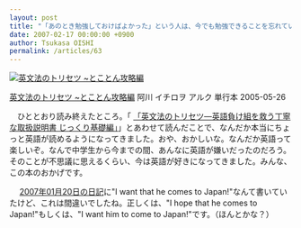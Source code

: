 ```yaml
---
layout: post
title: "「あのとき勉強しておけばよかった」という人は、今でも勉強できることを忘れている"
date: 2007-02-17 00:00:00 +0900
author: Tsukasa OISHI
permalink: /articles/63
---
```


 [![英文法のトリセツ ~とことん攻略編](https://images-na.ssl-images-amazon.com/images/I/51SQR7MK32L._SL160_.jpg "英文法のトリセツ ~とことん攻略編")](http://www.amazon.co.jp/%E8%8B%B1%E6%96%87%E6%B3%95%E3%81%AE%E3%83%88%E3%83%AA%E3%82%BB%E3%83%84-%7E%E3%81%A8%E3%81%93%E3%81%A8%E3%82%93%E6%94%BB%E7%95%A5%E7%B7%A8-%E9%98%BF%E5%B7%9D-%E3%82%A4%E3%83%81%E3%83%AD%E3%83%B2/dp/4757408919%3FSubscriptionId%3DAKIAIKJECTBTL3JTYTKA%26tag%3Dkaeruspoon-22%26linkCode%3Dxm2%26camp%3D2025%26creative%3D165953%26creativeASIN%3D4757408919)

 [英文法のトリセツ ~とことん攻略編](http://www.amazon.co.jp/%E8%8B%B1%E6%96%87%E6%B3%95%E3%81%AE%E3%83%88%E3%83%AA%E3%82%BB%E3%83%84-%7E%E3%81%A8%E3%81%93%E3%81%A8%E3%82%93%E6%94%BB%E7%95%A5%E7%B7%A8-%E9%98%BF%E5%B7%9D-%E3%82%A4%E3%83%81%E3%83%AD%E3%83%B2/dp/4757408919%3FSubscriptionId%3DAKIAIKJECTBTL3JTYTKA%26tag%3Dkaeruspoon-22%26linkCode%3Dxm2%26camp%3D2025%26creative%3D165953%26creativeASIN%3D4757408919)
阿川 イチロヲ
アルク
単行本
2005-05-26

　ひととおり読み終えたところ。「 [「英文法のトリセツ—英語負け組を救う丁寧な取扱説明書 じっくり基礎編」](http://www.amazon.co.jp/%E8%8B%B1%E6%96%87%E6%B3%95%E3%81%AE%E3%83%88%E3%83%AA%E3%82%BB%E3%83%84%E2%80%94%E8%8B%B1%E8%AA%9E%E8%B2%A0%E3%81%91%E7%B5%84%E3%82%92%E6%95%91%E3%81%86%E4%B8%81%E5%AF%A7%E3%81%AA%E5%8F%96%E6%89%B1%E8%AA%AC%E6%98%8E%E6%9B%B8-%E3%81%98%E3%81%A3%E3%81%8F%E3%82%8A%E5%9F%BA%E7%A4%8E%E7%B7%A8-%E9%98%BF%E5%B7%9D-%E3%82%A4%E3%83%81%E3%83%AD%E3%83%B2/dp/4757408447%3FSubscriptionId%3DAKIAIKJECTBTL3JTYTKA%26tag%3Dkaeruspoon-22%26linkCode%3Dxm2%26camp%3D2025%26creative%3D165953%26creativeASIN%3D4757408447)」とあわせて読んだことで、なんだか本当にちょっと英語が読めるようになってきました。おや、おかしいな。なんだか英語って楽しいぞ。なんで中学生から今までの間、あんなに英語が嫌いだったのだろう。そのことが不思議に思えるくらい、今は英語が好きになってきました。みんな、この本のおかげです。

　 [2007年01月20日の日記](/articles/date/2007/01/20)に"I want that he comes to Japan!"なんて書いていたけど、これは間違いでしたね。正しくは、"I hope that he comes to Japan!"もしくは、"I want him to come to Japan!"です。（ほんとかな？）

